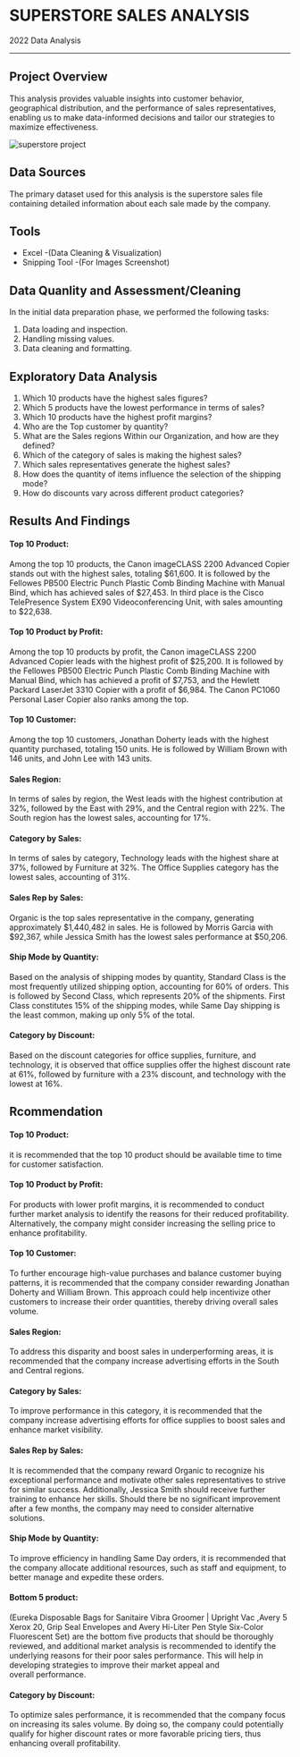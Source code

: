 # SUPERSTORE SALES ANALYSIS 
2022 Data Analysis

---

## Project Overview 

This analysis provides valuable insights into customer behavior, geographical distribution, and the performance of sales representatives, enabling us to make data-informed decisions and tailor our strategies to maximize effectiveness.

![superstore project](https://github.com/user-attachments/assets/89db2642-1827-46f2-8996-d7f88f5cce90)

## Data Sources 

The primary dataset used for this analysis is the superstore sales file containing detailed information about each sale made by the company.

## Tools 

- Excel -(Data Cleaning & Visualization)
- Snipping Tool -(For Images Screenshot)

## Data Quanlity and Assessment/Cleaning 

In the initial data preparation phase, we performed the following tasks:

1. Data loading and inspection. 
2. Handling missing values.
3. Data cleaning and formatting.

## Exploratory Data Analysis

1. Which 10 products have the highest sales figures?
2. Which 5 products have the lowest performance in terms of sales?
3. Which 10 products have the highest profit margins?
4. Who are the Top customer by quantity?
5. What are the Sales regions Within our Organization, and how are they defined?
6. Which of the category of sales is making the highest sales?
7. Which sales representatives generate the highest sales?
8. How does the quantity of items influence the selection of the shipping mode?
9. How do discounts vary across different product categories?

## Results And Findings

#### Top 10 Product:
Among the top 10 products, the Canon imageCLASS 2200 Advanced Copier stands out with the highest sales, totaling $61,600. It is followed by the Fellowes PB500 Electric Punch Plastic Comb Binding Machine with Manual Bind, which has achieved sales of $27,453. In third place is the Cisco TelePresence System EX90 Videoconferencing Unit, with sales amounting to $22,638.
#### Top 10 Product by Profit:
Among the top 10 products by profit, the Canon imageCLASS 2200 Advanced Copier leads with the highest profit of $25,200. It is followed by the Fellowes PB500 Electric Punch Plastic Comb Binding Machine with Manual Bind, which has achieved a profit of $7,753, and the Hewlett Packard LaserJet 3310 Copier with a profit of $6,984. The Canon PC1060 Personal Laser Copier also ranks among the top.
#### Top 10 Customer:
Among the top 10 customers, Jonathan Doherty leads with the highest quantity purchased, totaling 150 units. He is followed by William Brown with 146 units, and John Lee with 143 units.
#### Sales Region:
In terms of sales by region, the West leads with the highest contribution at 32%, followed by the East with 29%, and the Central region with 22%. The South region has the lowest sales, accounting for 17%.
#### Category by Sales:
In terms of sales by category, Technology leads with the highest share at 37%, followed by Furniture at 32%. The Office Supplies category has the lowest sales, accounting of 31%.
#### Sales Rep by Sales:
Organic is the top sales representative in the company, generating approximately $1,440,482 in sales. He is followed by Morris Garcia with $92,367, while Jessica Smith has the lowest sales performance at $50,206.
#### Ship Mode by Quantity:
Based on the analysis of shipping modes by quantity, Standard Class is the most frequently utilized shipping option, accounting for 60% of orders. This is followed by Second Class, which represents 20% of the shipments. First Class constitutes 15% of the shipping modes, while Same Day shipping is the least common, making up only 5% of the total.
#### Category by Discount:
Based on the discount categories for office supplies, furniture, and technology, it is observed that office supplies offer the highest discount rate at 61%, followed by furniture with a 23% discount, and technology with the lowest at 16%.

## Rcommendation

#### Top 10 Product:
it is recommended that the top 10 product should be available time to time for customer satisfaction.
#### Top 10 Product by Profit: 
For products with lower profit margins, it is recommended to conduct further market analysis to identify the reasons for their reduced profitability. Alternatively, the company might consider increasing the selling price to enhance profitability.
#### Top 10 Customer:
To further encourage high-value purchases and balance customer buying patterns, it is recommended that the company consider rewarding Jonathan Doherty and William Brown. This approach could help incentivize other customers to increase their order quantities, thereby driving overall sales volume. 
#### Sales Region:
To address this disparity and boost sales in underperforming areas, it is recommended that the company increase advertising efforts in the South and Central regions.
#### Category by Sales:
To improve performance in this category, it is recommended that the company increase advertising efforts for office supplies to boost sales and enhance market visibility.
#### Sales Rep by Sales:
It is recommended that the company reward Organic to recognize his exceptional performance and motivate other sales representatives to strive for similar success. Additionally, Jessica Smith should receive further training to enhance her skills. Should there be no significant improvement after a few months, the company may need to consider alternative solutions.
#### Ship Mode by Quantity:
To improve efficiency in handling Same Day orders, it is recommended that the company allocate additional resources, such as staff and equipment, to better manage and expedite these orders.
#### Bottom 5 product:
(Eureka Disposable Bags for Sanitaire Vibra Groomer | Upright Vac ,Avery 5 Xerox 20, Grip Seal Envelopes and Avery Hi-Liter Pen Style Six-Color Fluorescent Set) are the bottom five products that should be thoroughly reviewed, and additional market analysis is recommended to identify the underlying reasons for their poor sales performance. This will help in developing strategies to improve their market appeal and overall performance.
#### Category by Discount:
To optimize sales performance, it is recommended that the company focus on increasing its sales volume. By doing so, the company could potentially qualify for higher discount rates or more favorable pricing tiers, thus enhancing overall profitability.

 




 


 





 

 







 

 

 







